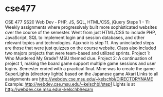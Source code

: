 # cse477
CSE 477 SS20 Web Dev - PHP, JS, SQL, HTML/CSS, jQuery
Steps 1 - 11: Weekly assignments where progressively built more sophisticated websites over the course of the semester. Went from just
HTML/CSS to include PHP, JavaScript, SQL to implement login and session databases, and other relevant topics and technologies.
Ajaxnoir is step 11. Any unincluded steps are those that were just quizzes on the course website.
Class also included two majors projects that were team-based and utilized sprints.
Project 1: Who Murdered My Grade? MSU themed clue.
Project 2: A continuation of project 1, making the board game support multiple game sessions and user logins.
Semester ended with a practical final. Mine was to create the game SuperLights (directory lights) based on the Japanese game Akari
Links to all assignments are http://webdev.cse.msu.edu/~kelschbl/DIRECTORYNAME
Example: http://webdev.cse.msu.edu/~kelschbl/step1
Lights is at http://webdev.cse.msu.edu/~kelschbl/exam
